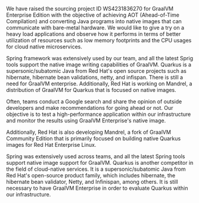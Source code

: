 We have raised the sourcing project ID WS4231836270 for GraalVM Enterprise Edition with the objective of achieving AOT (Ahead-of-Time Compilation) and converting Java programs into native images that can communicate with bare-metal hardware. We would like to give a try on a heavy load applications and observe how it performs in terms of better utilization of resources such as low memory footprints and the CPU usages for cloud native microservices.

Spring framework was extensively used by our team, and all the latest Sprig tools support the native image writing capabilities of GraalVM. Quarkus is a supersonic/subatomic Java from Red Hat's open source projects such as hibernate, hibernate bean validations, netty,  and infispan. There is still a need for GraalVM enterprise. Additionally, Red Hat is working on Mandrel, a distribution of GraalVM for Quarkus that is focused on native images.

Often, teams conduct a Google search and share the opinion of outside developers and make recommendations for going ahead or not. Our objective is to test a high-performance application within our infrastructure and monitor the results using GraalVM Enterprise's native image.

Additionally, Red Hat is also developing Mandrel, a fork of GraalVM Community Edition that is primarily focused on building native Quarkus images for Red Hat Enterprise Linux.

Spring was extensively used across teams, and all the latest Spring tools support native image support for GraalVM. Quarkus is another competitor in the field of cloud-native services. It is a supersonic/subatomic Java from Red Hat's open-source product family, which includes hibernate, the hibernate bean validator, Netty, and Infinispan, among others. It is still necessary to have GraalVM Enterprise in order to evaluate Quarkus within our infrastructure.